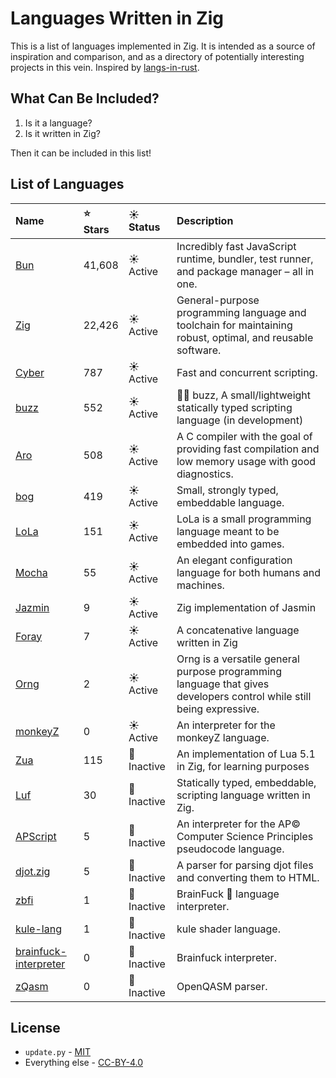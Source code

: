 # Languages Written in Zig

This is a list of languages implemented in
Zig. It is intended as a source of inspiration and comparison, and as a
directory of potentially interesting projects in this vein. Inspired by [langs-in-rust](https://github.com/alilleybrinker/langs-in-rust).

## What Can Be Included?

1. Is it a language?
2. Is it written in Zig?

Then it can be included in this list!

## List of Languages

| Name | ⭐ Stars | ☀️ Status | Description |
|:-----|:---------|:-----------|:-----------|
| [Bun] | 41,608 | ☀️ Active | Incredibly fast JavaScript runtime, bundler, test runner, and package manager – all in one. |
| [Zig] | 22,426 | ☀️ Active | General-purpose programming language and toolchain for maintaining robust, optimal, and reusable software. |
| [Cyber] | 787 | ☀️ Active | Fast and concurrent scripting. |
| [buzz] | 552 | ☀️ Active | 👨‍🚀  buzz, A small/lightweight statically typed scripting language (in development) |
| [Aro] | 508 | ☀️ Active | A C compiler with the goal of providing fast compilation and low memory usage with good diagnostics. |
| [bog] | 419 | ☀️ Active | Small, strongly typed, embeddable language. |
| [LoLa] | 151 | ☀️ Active | LoLa is a small programming language meant to be embedded into games. |
| [Mocha] | 55 | ☀️ Active | An elegant configuration language for both humans and machines. |
| [Jazmin] | 9 | ☀️ Active | Zig implementation of Jasmin |
| [Foray] | 7 | ☀️ Active | A concatenative language written in Zig |
| [Orng] | 2 | ☀️ Active | Orng is a versatile general purpose programming language that gives developers control while still being expressive. |
| [monkeyZ] | 0 | ☀️ Active | An interpreter for the monkeyZ language. |
| [Zua] | 115 | 🌙 Inactive | An implementation of Lua 5.1 in Zig, for learning purposes |
| [Luf] | 30 | 🌙 Inactive | Statically typed, embeddable, scripting language written in Zig. |
| [APScript] | 5 | 🌙 Inactive | An interpreter for the AP© Computer Science Principles pseudocode language. |
| [djot.zig] | 5 | 🌙 Inactive | A parser for parsing djot files and converting them to HTML. |
| [zbfi] | 1 | 🌙 Inactive | BrainFuck :robot: language interpreter. |
| [kule-lang] | 1 | 🌙 Inactive | kule shader language. |
| [brainfuck-interpreter] | 0 | 🌙 Inactive | Brainfuck interpreter. |
| [zQasm] | 0 | 🌙 Inactive | OpenQASM parser. |

## License

* `update.py` - [MIT](https://github.com/thechampagne/langs-in-zig/blob/main/LICENSE-MIT)
* Everything else - [CC-BY-4.0](https://github.com/thechampagne/langs-in-zig/blob/main/LICENSE)

[Zig]: https://github.com/ziglang/zig
[bog]: https://github.com/Vexu/bog
[buzz]: https://github.com/buzz-language/buzz
[Cyber]: https://github.com/fubark/cyber
[LoLa]: https://github.com/MasterQ32/LoLa
[Luf]: https://github.com/Luukdegram/luf
[Zua]: https://github.com/squeek502/zua
[Jazmin]: https://github.com/desttinghim/jazmin
[Mocha]: https://github.com/hqnna/mocha
[Foray]: https://github.com/Grinshpon/Foray
[APScript]: https://github.com/sno2/apscript-zig-archive
[Bun]: https://github.com/oven-sh/bun
[zbfi]: https://github.com/PrajwalCH/zbfi
[brainfuck-interpreter]: https://github.com/rubenkristian/brainfuck-interpreter
[Aro]: https://github.com/Vexu/arocc
[zQasm]: https://github.com/AbeerVaishnav13/zQasm
[monkeyZ]: https://github.com/andreabertanzon/monkeyZ
[djot.zig]: https://github.com/leroycep/djot.zig
[kule-lang]: https://github.com/musi-musi/kule-lang
[Orng]: https://github.com/Rakhyvel/Orng
